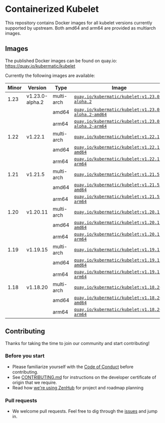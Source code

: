 # Containerized Kubelet

This repository contains Docker images for all kubelet versions currently supported by upstream.
Both amd64 and arm64 are provided as multiarch images.

## Images

The published Docker images can be found on quay.io: https://quay.io/kubermatic/kubelet

Currently the following images are available:

<!-- versions_start -->
| Minor | Version | Type | Image |
| ----- | ------- | ---- | ----- |
| 1.23 | v1.23.0-alpha.2 | multi-arch | [`quay.io/kubermatic/kubelet:v1.23.0-alpha.2`](https://quay.io/kubermatic/kubelet:v1.23.0-alpha.2) |
| | | amd64 | [`quay.io/kubermatic/kubelet:v1.23.0-alpha.2-amd64`](https://quay.io/kubermatic/kubelet:v1.23.0-alpha.2-amd64) |
| | | arm64 | [`quay.io/kubermatic/kubelet:v1.23.0-alpha.2-arm64`](https://quay.io/kubermatic/kubelet:v1.23.0-alpha.2-arm64) |
| 1.22 | v1.22.1 | multi-arch | [`quay.io/kubermatic/kubelet:v1.22.1`](https://quay.io/kubermatic/kubelet:v1.22.1) |
| | | amd64 | [`quay.io/kubermatic/kubelet:v1.22.1-amd64`](https://quay.io/kubermatic/kubelet:v1.22.1-amd64) |
| | | arm64 | [`quay.io/kubermatic/kubelet:v1.22.1-arm64`](https://quay.io/kubermatic/kubelet:v1.22.1-arm64) |
| 1.21 | v1.21.5 | multi-arch | [`quay.io/kubermatic/kubelet:v1.21.5`](https://quay.io/kubermatic/kubelet:v1.21.5) |
| | | amd64 | [`quay.io/kubermatic/kubelet:v1.21.5-amd64`](https://quay.io/kubermatic/kubelet:v1.21.5-amd64) |
| | | arm64 | [`quay.io/kubermatic/kubelet:v1.21.5-arm64`](https://quay.io/kubermatic/kubelet:v1.21.5-arm64) |
| 1.20 | v1.20.11 | multi-arch | [`quay.io/kubermatic/kubelet:v1.20.11`](https://quay.io/kubermatic/kubelet:v1.20.11) |
| | | amd64 | [`quay.io/kubermatic/kubelet:v1.20.11-amd64`](https://quay.io/kubermatic/kubelet:v1.20.11-amd64) |
| | | arm64 | [`quay.io/kubermatic/kubelet:v1.20.11-arm64`](https://quay.io/kubermatic/kubelet:v1.20.11-arm64) |
| 1.19 | v1.19.15 | multi-arch | [`quay.io/kubermatic/kubelet:v1.19.15`](https://quay.io/kubermatic/kubelet:v1.19.15) |
| | | amd64 | [`quay.io/kubermatic/kubelet:v1.19.15-amd64`](https://quay.io/kubermatic/kubelet:v1.19.15-amd64) |
| | | arm64 | [`quay.io/kubermatic/kubelet:v1.19.15-arm64`](https://quay.io/kubermatic/kubelet:v1.19.15-arm64) |
| 1.18 | v1.18.20 | multi-arch | [`quay.io/kubermatic/kubelet:v1.18.20`](https://quay.io/kubermatic/kubelet:v1.18.20) |
| | | amd64 | [`quay.io/kubermatic/kubelet:v1.18.20-amd64`](https://quay.io/kubermatic/kubelet:v1.18.20-amd64) |
| | | arm64 | [`quay.io/kubermatic/kubelet:v1.18.20-arm64`](https://quay.io/kubermatic/kubelet:v1.18.20-arm64) |


<!-- versions_end -->

## Contributing

Thanks for taking the time to join our community and start contributing!

### Before you start

* Please familiarize yourself with the [Code of Conduct][3] before contributing.
* See [CONTRIBUTING.md][2] for instructions on the developer certificate of origin that we require.
* Read how [we're using ZenHub][13] for project and roadmap planning

### Pull requests

* We welcome pull requests. Feel free to dig through the [issues][1] and jump in.

[1]: https://github.com/kubermatic/kubelet/issues
[2]: https://github.com/kubermatic/kubelet/blob/master/CONTRIBUTING.md
[3]: https://github.com/kubermatic/kubelet/blob/master/CODE_OF_CONDUCT.md

[11]: https://groups.google.com/forum/#!forum/kubermatic-dev
[12]: https://kubermatic.slack.com/messages/kubelet
[13]: https://github.com/kubermatic/kubelet/blob/master/Zenhub.md
[15]: http://slack.kubermatic.io/
